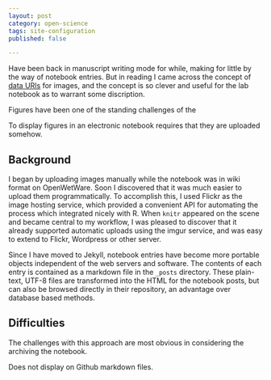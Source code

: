 ```yaml
---
layout: post
category: open-science
tags: site-configuration
published: false

---
```


Have been back in manuscript writing mode for while, making for little by the way of notebook entries.  But in reading I came across the concept of [data URIs]() for images, and the concept is so clever and useful for the lab notebook as to warrant some discription.  


Figures have been one of the standing challenges of the 

To display figures in an electronic notebook requires that they are uploaded somehow. 

## Background

I began by uploading images manually while the notebook was in wiki format on OpenWetWare.  Soon I discovered that it was much easier to upload them programmatically.  To accomplish this, I used Flickr as the image hosting service, which provided a convenient API for automating the process which integrated nicely with R.  When `knitr` appeared on the scene and became central to my workflow, I was pleased to discover that it already supported automatic uploads using the imgur service, and was easy to extend to Flickr, Wordpress or other server.  

Since I have moved to Jekyll, notebook entries have become more portable objects independent of the web servers and software.  The contents of each entry is contained as a markdown file in the `_posts` directory.  These plain-text, UTF-8 files are transformed into the HTML for the notebook posts, but can also be browsed directly in their repository, an advantage over database based methods. 

## Difficulties

The challenges with this approach are most obvious in considering the archiving the notebook.  

Does not display on Github markdown files.  
